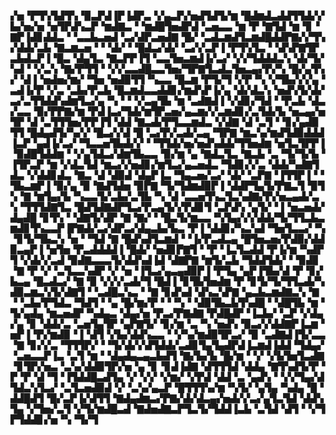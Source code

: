 ▞▅▝▛▜▚▜▟▜▚▝▉▃▛▟▐▛▐▟▛▃▝▞▄▃▛▞▅▟▜▟▜▞▆▝█▟▆▟▃▟▟▜▜▟▞▞▙▞▅▞▅▝▅▜▛▟▚▃▛▝▆▟▇▃▝▝▆▟█▜▅▟▛▟▝▃▅▃▃▝▆▝▛▝▇▜▟▝▆▝▊▝▇▛▐▟▊▟▟▃▝▝▃▃▙▃▅▟▝▃▞▟▛▃▅▟▇▝█▞▝▃▟▃▆▟▜▃▆▟█▟▟▛▇▞▞▜▚▞▟▟▞▃▙▝▇▃▆▃▅▝▝▝▟▞▝▝█▟▃▞▟▞▝▃▞▞▃▛▐▝▛▜▚▜▃▝▝▟▚▛▇▜▛▃▙▟▃▛▐▝█▃▝▟▄▜▃▝▇▃▛▛▐▜▝▃▃▜▅▃▆▟▐▞▃▞▝▞▞▜▟▟▟▃▚▝▟▞▜▞▚▟▝▝▞▃▚▝▇▞▛▜▜▝▝▞▞▃▃▟█▃▃▜▅▞▜▛▇▜▃▟▃▜▅▃▄▞▛▞▚▝█▞▄▜▚▞▝▟▐▝▅▟▅▞▆▞▝▜▅▝▅▟▉▜▜▝▚▃▃▝█▃▆▝▛▜▞▜▝▞▛▝▚▝▞▜▙▞▞▞▄▝▃▟▐▞▛▝▞▃▝▃▙▞▛▃▙▝█▃▆▟▃▃▟▟▊▞▆▟▚▛▐▞▄▝▟▞▟▃▚▝▅▟▚▜▞▟▞▃▞▃▜▜▟▟▚▟▆▜▃▞▄▝▚▝▝▝▞▃▄▜▙▝▆▝▃▟▇▟▐▝▞▟▊▞▜▟▝▝▛▃▙▝▟▃▞▃▃▝▉▞▛▛▇▞▆▝▛▟▐▃▞▜▟▞▆▜▛▃▅▞▄▃▆▞▞▃▆▟▊▞▃▜▟▞▙▝▅▃▄▞▅▜▛▝▟▝▃▜▜▜▅▞▛▛▐▜▝▟▟▝▇▃▟▞▛▜▃▃▆▟▃▝▞▟▇▝▟▝▃▜▝▝▊▞▄▟▉▜▜▝█▟▄▟▜▞▚▞▞▝█▃▞▞▟▝█▝▃▞▛▞▃▟▞▃▄▝▜▛▇▝▆▃▚▞▆▟▜▟▉▟▟▟▐▃▛▝▄▟▐▞▃▞▝▜▃▃▅▜▙▟▞▞▝▝▜▜▟▞▅▞▅▟▚▟▟▞▜▜▅▟▆▝▅▜▃▜▛▛▐▝▉▟█▜▟▟▆▝▝▞▄▜▟▃▞▟▆▜▙▃▃▝▉▞▆▝▄▝▇▟▃▜▃▝▇▃▙▝▃▝▜▞▜▞▙▝▐▜▛▃▛▝▆▝▞▟▃▜▟▝▆▃▞▞▅▟▊▞▆▜▃▞▄▃▅▟▃▝▜▟▊▞▞▃▝▟▟▞▚▟▇▜▟▃▝▞▟▟▊▟▃▝▇▃▝▟▝▟▉▟▝▟▄▛▐▃▝▜▄▃▅▞▃▞▝▟▞▝▃▛▇▝▐▜▜▛▐▝▝▜▙▃▆▛▐▝▉▞▄▝▉▝▇▟▜▟▅▝▉▛▇▝▜▞▜▟▆▟▉▛▐▝▟▟▛▜▄▜▞▛▇▃▜▝▉▜▚▝▇▝▆▜▄▞▙▝▚▃▃▜▞▃▙▞▃▜▙▝▚▝▟▝▃▃▅▜▚▃▜▃▚▟▇▞▛▞▅▃▄▟▞▃▚▝▜▜▜▟▇▜▃▝█▟▜▟▇▟▛▜▃▞▛▃▄▜▞▞▛▟▊▜▝▃▛▟▚▝▄▜▞▝▐▝▅▃▅▟▞▟▄▟█▝▊▜▚▝▝▟▇▜▞▟▛▝▇▝▇▞▝▝█▃▜▞▆▃▃▝▚▜▄▞▞▞▟▟▞▜▞▜▜▃▙▃▆▟▊▜▚▃▃▛▐▛▇▟▞▃▞▟▛▃▞▟▄▃▙▞▙▃▝▛▐▝▟▟▊▞▚▃▚▟▝▜▅▜▃▃▞▝▚▝▊▜▞▜▙▃▚▝▅▝▝▜▟▝▇▝█▟▚▟▜▃▆▟▝▝▐▞▛▃▟▃▄▝█▜▅▃▅▞▛▟▉▞▟▟▉▃▄▛▐▝▅▜▅▝▛▃▟▟▟▟▐▝█▟▞▝▅▟▊▛▇▜▝▝▛▝▐▃▜▃▟▟▝▛▐▞▆▝▚▟▛▜▝▞▟▞▞▃▟▝▉▟▇▃▃▃▜▞▟▟▚▟▐▟▝▟▇▛▇▝▆▜▞▃▙▝▜▟▟▜▟▞▝▝▉▟▊▝▇▝▛▝▞▝▃▜▃▃▚▟▛▝▞▝▅▝▐▜▃▞▄▃▄▟▉▛▐▝▛▜▄▝▄▛▐▜▙▞▟▝▛▝▊▞▙▃▄▝█▃▟▃▞▝▇▝▉▝▞▞▞▃▟▞▜▝█▟▐▝▊▜▙▜▅▟▆▝▛▝▊▜▞▜▞▜▜▃▟▞▚▟▉▃▆▃▚▜▞▟▇▜▝▝▃▟█▃▚▃▝▝▇▝▊▟▚▟▝▟▚▃▚▛▇▝▄▃▙▃▆▟▇▃▚▝▇▝▝▃▙▞▛▜▟▃▝▜▟▜▝▝▄▝█▞▆▞▛▝▝▝▚▝▝▟▉▜▙▃▙▜▚▟█▝▝▟█▜▙▝▆▝▜▞▄▟▄▝▆▃▅▟▛▝▚▟▄▃▝▟▄▞▅▝▛▃▞▛▇▟▇▝▛▟█▟▛▝▐▃▙▞▝▃▛▝▞▟▄▞▄▝▊▝▟▟▞▃▝▃▅▜▄▜▛▝▄▛▇▜▞▝▊▞▆▝▃▝▚▝▅▟▚▝▉▃▞▞▟▟▇▛▐▃▆▝▅▛▐▝▛▞▆▟▉▝▐▝▟▜▝▞▙▞▟▟▚▃▃▝▝▞▚▞▆▟▉▜▛▃▞▝▉▝▃▟▇▟▐▜▞▃▃▝▇▝▊▞▞▃▝▜▜▜▛▞▝▝▜▞▟▞▞▟▜▟▟▞▃▟▊▜▄▜▄▟▛▟▐▃▆▟▐▟▟▝▜▟▄▞▝▃▅▃▃▛▐▃▝▃▜▝▆▝▝▟▄▟▄▃▄▃▙▟▜▝▇▞▙▞▙▝█▞▆▝▝▞▝▞▙▜▅▜▃▟▇▝▊▜▛▞▅▃▝▃▚▞▟▟▉▜▛▞▅▝▄▝▊▝▊▟▐▟▇▝▟▜▜▜▟▝▟▟▄▝▇▜▚▟▜▞▛▝▛▝▛▝▟▝▜▝▐▜▟▟█▃▟▜▄▝▞▝▞▞▝▞▆▞▝▞▛▟▝▟▟▝▃▝▄▟▚▝▝▞▞▜▄▞▟▜▟▃▚▜▃▞▝▃▜▃▅▟▉▟▝▞▝▃▚▞▄▃▛▝█▜▜▜▚▞▆▝▚▜▞▝▄▜▄▝▚▟▄▝█▝▟▟█▟▜▝█▞▃▛▐▞▟▜▜▝▇▟▄▟▆▃▞▛▇▞▟▞▟▃▄▞▅▟▞▞▃▞▄▜▃▜▟▝▟▟▚▜▄▝▞▜▅▞▃▜▝▞▜▞▆▟█▃▟▝▇▟▅▟▇▃▛▜▃▜▞▜▟▟▐▃▙▝▃▜▟▝▟▜▝▝▞▜▛▜▟▟▊▞▅▝▚▝▜▞▜
